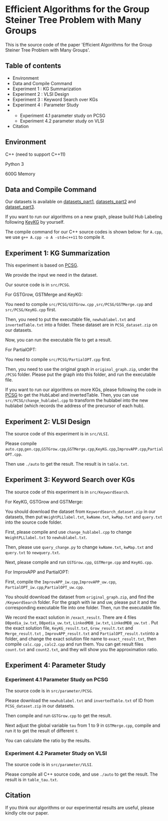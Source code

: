 # Efficient Algorithms for the Group Steiner Tree Problem with Many Groups

This is the source code of the paper 'Efficient Algorithms for the Group Steiner Tree Problem with Many Groups'.

## Table of contents

- Environment
- Data and Compile Command
- Experiment 1 : KG Summarization
- Experiment 2 : VLSI Design
- Experiment 3 : Keyword Search over KGs
- Experiment 4 : Parameter Study
- - Experiment 4.1 parameter study on PCSG
  - Experiment 4.2 parameter study on VLSI
- Citation

## Environment

C++ (need to support C++11)

Python 3

600G Memory

## Data and Compile Command

Our datasets is available on [datasets_part1](https://doi.org/10.6084/m9.figshare.24306124.v1), [datasets_part2](https://doi.org/10.6084/m9.figshare.24307114.v1) and [dataset_part3](https://doi.org/10.6084/m9.figshare.25941478.v1).

If you want to run our algorithms on a new graph, please build Hub Labeling following [KeyKG](https://github.com/nju-websoft/KeyKG "KeyKG") by yourself.

The compile command for our C++ source codes is shown below: for `A.cpp`, we use `g++ A.cpp -o A -std=c++11` to compile it.

## Experiment 1: KG Summarization

This experiment is based on [PCSG](https://github.com/nju-websoft/PCSG "PCSG").

We provide the input we need in the dataset. 

Our source code is in  `src/PCSG`. 

For GSTGrow, GSTMerge and KeyKG:

You need to compile `src/PCSG/GSTGrow.cpp` ,`src/PCSG/GSTMerge.cpp` and  `src/PCSG/KeyKG.cpp` first. 

Then, you need to put the executable file, `newhublabel.txt` and `invertedTable.txt` into a folder. These dataset are in `PCSG_dataset.zip` on our datasets.

Now, you can run the executable file to get a result.

For PartialOPT:

You need to compile `src/PCSG/PartialOPT.cpp` first.

Then, you need to use the original graph in `original_graph.zip`, under the `/PCSG` folder. Please put the graph into this folder, and run the executable file.

If you want to run our algorithms on more KGs, please following the code in [PCSG](https://github.com/nju-websoft/PCSG "PCSG") to get the HubLabel and invertedTable. Then, you can use `src/PCSG/change_hublabel.cpp` to transform the hublabel into the new hublabel (which records the address of the precursor of each hub).



## Experiment 2: VLSI Design

The source code of this experiment is in `src/VLSI`.

Please compile `auto.cpp`,`gen.cpp`,`GSTGrow.cpp`,`GSTMerge.cpp`,`KeyKG.cpp`,`ImprovAPP.cpp`,`PartialOPT.cpp`.

Then use `./auto` to get the result. The result is in `table.txt`.

## Experiment 3: Keyword Search over KGs

The source code of this experiment is in `src/KeywordSearch`.

For KeyKG, GSTGrow and GSTMerge:

You should  download the dataset from `KeywordSearch_dataset.zip` in our datasets, then put `WeightPLLlabel.txt`, `kwName.txt`, `kwMap.txt` and `query.txt` into the source code folder.

First, please compile and use `change_hublabel.cpp` to change `WeightPLLlabel.txt` to `newhublabel.txt`.

Then, please use `query_change.py` to change `kwName.txt`, `kwMap.txt` and `query.txt` to `newquery.txt`.

Next, please compile and run `GSTGrow.cpp`, `GSTMerge.cpp` and `KeyKG.cpp`. 

For ImprovAPP and PartialOPT:

First, compile the `ImprovAPP_iw.cpp`,`ImprovAPP_uw.cpp`, `PartialOPT_iw.cpp`,`PartialOPT_uw.cpp`.

You should download the dataset from `original_graph.zip`, and find the `/KeywordSearch` folder. For the graph with iw and uw, please put it and the corresponding executable file into one folder. Then, run the executable file.

We record the exact solution in `/exact_result`. There are 4 files `DBpedia_iw.txt`, `DBpedia_uw.txt`, `LinkedMDB_iw.txt`, `LinkedMDB_uw.txt` . Put the exact solution file, `KeyKG_result.txt`, `Grow_result.txt` and `Merge_result.txt` , `ImprovAPP_result.txt` and `PartialOPT_result.txt`into a folder, and change the exact solution file name to `exact_result.txt`, then compile `calc.cpp` , `calc2.cpp` and run them. You can get result files `count.txt` and `count2.txt`, and they will show you the approximation ratio.

## Experiment 4: Parameter Study

### Experiment 4.1 Parameter Study on PCSG

The source code is in `src/parameter/PCSG`.

Please download the `newhublabel.txt` and `invertedTable.txt` of ID from `PCSG_dataset.zip` in our datasets.

Then compile and run `GSTGrow.cpp` to get the result.

Next adjust the global variable `tau` from 1 to 9 in `GSTMerge.cpp`, compile and run it to get the result of different $\tau$.

You can calculate the ratio by the results.

### Experiment 4.2 Parameter Study on VLSI

The source code is in `src/parameter/VLSI`.

Please compile all C++ source code, and use `./auto` to get the result. The result is in `table_tau.txt`.

## Citation

If you think our algorithms or our experimental results are useful, please kindly cite our paper.



